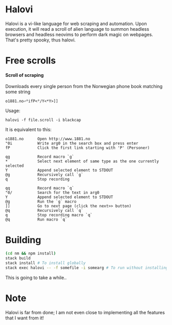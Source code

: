 # Halovi
Halovi is a vi-like language for web scraping and automation. Upon execution, it will read a scroll of alien language to summon headless browsers and headless neovims to perform dark magic on webpages. That's pretty spooky, thus halovi.

# Free scrolls

#### Scroll of scraping
Downloads every single person from the Norwegian phone book matching some string
```
o1881.no⏎⁰ifP<⁰/Y<*Y>]]
```

Usage:
```
halovi -f file.scroll -i blackcap
```

It is equivalent to this:
```
o1881.no      Open http://www.1881.no
"0i           Write arg0 in the search box and press enter
fP            Click the first link starting with 'P' (Personer)

qg            Record macro `g`
*             Select next element of same type as the one currently selected
Y             Append selected element to STDOUT
@g            Recursively call `g`
q             Stop recording

qq            Record macro `q`
"0/           Search for the text in arg0
Y             Append selected element to STDOUT
@g            Run the `g` macro
]]            Go to next page (click the next>> button)
@q            Recursively call `q`
q             Stop recording macro `q`
@q            Run macro `q`
```

# Building

```bash
(cd nm && npm install)
stack build
stack install # To install globally
stack exec halovi -- -f somefile -i somearg # To run without installing
```

This is going to take a while..

# Note

Halovi is far from done; I am not even close to implementing all the features that I want from it!
